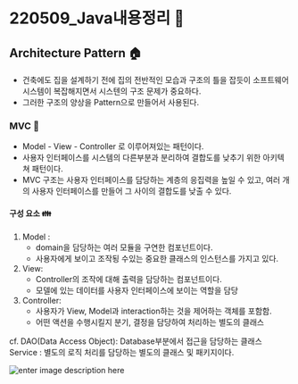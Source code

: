 ﻿
# 220509_Java내용정리 :memo:

##  Architecture Pattern :house:
* 건축에도 집을 설계하기 전에 집의 전반적인 모습과 구조의 틀을  잡듯이 소프트웨어 시스템이 복잡해지면서 시스텐의 구조 문제가 중요하다. 
* 그러한 구조의 양상을 Pattern으로 만들어서 사용된다.

### MVC :traffic_light:
* Model - View - Controller 로 이루어져있는 패턴이다.
* 사용자 인터페이스를 시스템의 다른부분과 분리하여 결합도를 낮추기 위한 아키텍쳐 패턴이다.
* MVC 구조는 사용자 인터페이스를 담당하는 계층의 응집력을 높일 수 있고, 여러 개의 사용자 인터페이스를 만들어 그 사이의 결합도를 낮출 수 있다.
#### 구성 요소 :family:
1. Model : 
	- domain을 담당하는 여러 모듈을 구연한 컴포넌트이다.
	- 사용자에게 보이고 조작됭 수있는 중요한 클래스의 인스턴스를 가지고 있다. 
2. View: 
	- Controller의 조작에 대해 출력을 담당하는 컴포넌트이다.
	- 모델에 있는 데이터를 사용자 인터페이스에 보이는 역할을 담당
3. Controller: 
	- 사용자가  View, Model과 interaction하는 것을 제어하는 객체를 포함함.
	- 어떤 액션을 수행시킬지 분기, 결정을 담당하여 처리하는 별도의 클래스

cf. 
DAO(Data Access Object): Database부분에서 접근을 담당하는 클래스 
Service :  별도의 로직 처리를 담당하는 별도의 클래스 및 패키지이다. 

![enter image description here](https://upload.wikimedia.org/wikipedia/commons/thumb/5/53/Router-MVC-DB.svg/300px-Router-MVC-DB.svg.png)
